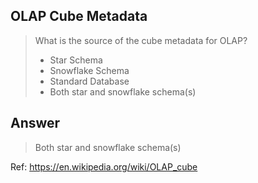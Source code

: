 [comment]: <> (Written: 04-Apr-2020)

## OLAP Cube  Metadata
> What is the source of the cube metadata for OLAP?
> * Star Schema
> * Snowflake Schema
> * Standard Database
> * Both star and snowflake schema(s)

## Answer
> Both star and snowflake schema(s)

Ref: https://en.wikipedia.org/wiki/OLAP_cube
